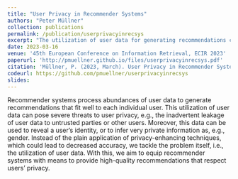 ```yaml
---
title: "User Privacy in Recommender Systems"
authors: "Peter Müllner"
collection: publications
permalink: /publication/userprivacyinrecsys
excerpt: "The utilization of user data for generating recommendations can pose severe threats to user privacy, e.g., the inadvertent leakage of user data to untrusted parties or other users. Instead of the plain application of privacy-enhancing techniques, which could lead to decreased accuracy, we tackle the problem itself, i.e., the utilization of user data. With this, we aim to equip recommender systems with means to provide high-quality recommendations that respect users’ privacy."
date: 2023-03-16
venue: '45th European Conference on Information Retrieval, ECIR 2023'
paperurl: 'http://pmuellner.github.io/files/userprivacyinrecsys.pdf'
citation: 'Müllner, P. (2023, March). User Privacy in Recommender Systems. In Advances in Information Retrieval: 45th European Conference on Information Retrieval, ECIR 2023, Dublin, Ireland, April 2–6, 2023, Proceedings, Part III (pp. 456-461). Cham: Springer Nature Switzerland.'
codeurl: https://github.com/pmuellner/userprivacyinrecsys
slides:
---
```


Recommender systems process abundances of user data to generate recommendations that fit well to each individual user. This utilization of user data can pose severe threats to user privacy, e.g., the inadvertent leakage of user data to untrusted parties or other users. Moreover, this data can be used to reveal a user’s identity, or to infer very private information as, e.g., gender. Instead of the plain application of privacy-enhancing techniques, which could lead to decreased accuracy, we tackle the problem itself, i.e., the utilization of user data. With this, we aim to equip recommender systems with means to provide high-quality recommendations that respect users’ privacy.
